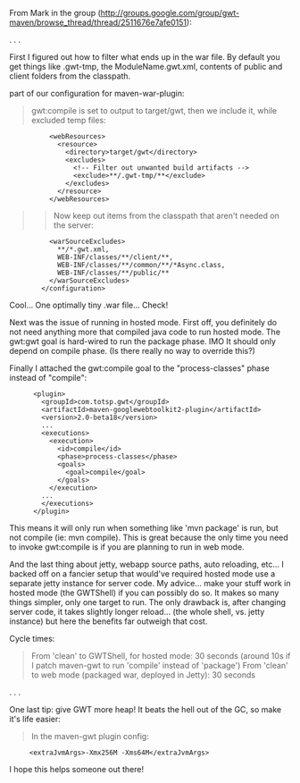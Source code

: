 From Mark in the group (http://groups.google.com/group/gwt-maven/browse_thread/thread/2511676e7afe0151):

. . .

First I figured out how to filter what ends up in the war file. By
default you get things like .gwt-tmp, the ModuleName.gwt.xml, contents
of public and client folders from the classpath.

part of our configuration for maven-war-plugin:

> gwt:compile is set to output to target/gwt, then we include it,
while excluded temp files:
```
          <webResources>
            <resource>
              <directory>target/gwt</directory>
              <excludes>
                <!-- Filter out unwanted build artifacts -->
                <exclude>**/.gwt-tmp/**</exclude>
              </excludes>
            </resource>
          </webResources>
```
> > Now keep out items from the classpath that aren't needed on the
server:
```
          <warSourceExcludes>
            **/*.gwt.xml,
            WEB-INF/classes/**/client/**,
            WEB-INF/classes/**/common/**/*Async.class,
            WEB-INF/classes/**/public/**
          </warSourceExcludes>
        </configuration>
```
Cool... One optimally tiny .war file... Check!

Next was the issue of running in hosted mode. First off, you
definitely do not need anything more that compiled java code to run
hosted mode. The gwt:gwt goal is hard-wired to run the package phase.
IMO It should only depend on compile phase. (Is there really no way to
override this?)

Finally I attached the gwt:compile goal to the "process-classes" phase
instead of "compile":
```
      <plugin>
        <groupId>com.totsp.gwt</groupId>
        <artifactId>maven-googlewebtoolkit2-plugin</artifactId>
        <version>2.0-beta18</version>
        ...
        <executions>
          <execution>
            <id>compile</id>
            <phase>process-classes</phase>
            <goals>
              <goal>compile</goal>
            </goals>
          </execution>
        ...
        </executions>
      </plugin>
```

This means it will only run when something like 'mvn package' is run,
but not compile (ie: mvn compile). This is great because the only time
you need to invoke gwt:compile is if you are planning to run in web
mode.

And the last thing about jetty, webapp source paths, auto reloading,
etc... I backed off on a fancier setup that would've required hosted
mode use a separate jetty instance for server code. My advice... make
your stuff work in hosted mode (the GWTShell) if you can possibly do
so. It makes so many things simpler, only one target to run. The only
drawback is, after changing server code, it takes slightly longer
reload... (the whole shell, vs. jetty instance) but here the benefits
far outweigh that cost.

Cycle times:

> From 'clean' to GWTShell, for hosted mode: 30 seconds (around 10s if
I patch maven-gwt to run 'compile' instead of 'package')
> From 'clean' to web mode (packaged war, deployed in Jetty): 30
seconds

. . .

One last tip: give GWT more heap! It beats the hell out of the GC, so
make it's life easier:
> In the maven-gwt plugin config:
```
     <extraJvmArgs>-Xmx256M -Xms64M</extraJvmArgs>
```

I hope this helps someone out there!